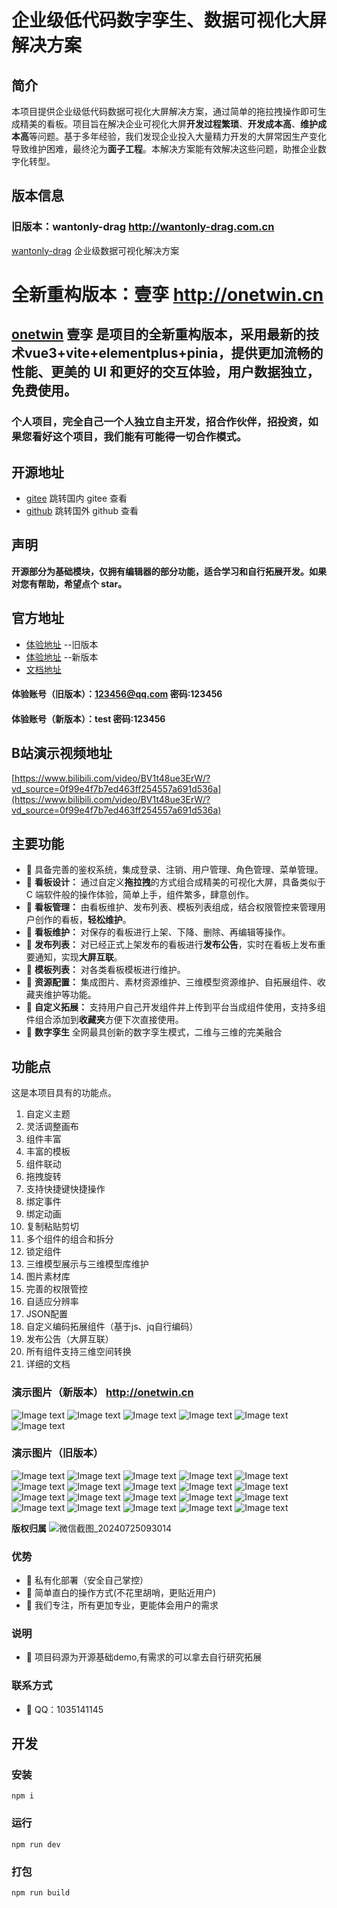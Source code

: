 

# 企业级低代码数字孪生、数据可视化大屏解决方案

## 简介

本项目提供企业级低代码数据可视化大屏解决方案，通过简单的拖拉拽操作即可生成精美的看板。项目旨在解决企业可视化大屏**开发过程繁琐**、**开发成本高**、**维护成本高**等问题。基于多年经验，我们发现企业投入大量精力开发的大屏常因生产变化导致维护困难，最终沦为**面子工程**。本解决方案能有效解决这些问题，助推企业数字化转型。

## 版本信息

### 旧版本：wantonly-drag    http://wantonly-drag.com.cn

[wantonly-drag](http://wantonly-drag.com.cn) 企业级数据可视化解决方案

# **全新重构版本：壹孪**   http://onetwin.cn

## [onetwin](http://onetwin.cn) **壹孪** 是项目的全新重构版本，采用最新的技术vue3+vite+elementplus+pinia，提供更加流畅的性能、更美的 UI 和更好的交互体验，用户数据独立，免费使用。

### 个人项目，完全自己一个人独立自主开发，招合作伙伴，招投资，如果您看好这个项目，我们能有可能得一切合作模式。

## 开源地址

*   [gitee](https://gitee.com/wei_feng_qin/wantonly-drag-open) 跳转国内 gitee 查看
*   [github](https://github.com/1035141145/wantonly-drag-open) 跳转国外 github 查看

## 声明

**开源部分为基础模块，仅拥有编辑器的部分功能，适合学习和自行拓展开发。如果对您有帮助，希望点个 star。**


## 官方地址

*   [体验地址](http://wantonly-drag.com.cn/) --旧版本
*   [体验地址](http://onetwin.cn/) --新版本
*   [文档地址](http://wantonly-drag.com.cn/doc/)

#### 体验账号（旧版本）：123456@qq.com 密码:123456
#### 体验账号（新版本）：test 密码:123456

## B站演示视频地址

[https://www.bilibili.com/video/BV1t48ue3ErW/?vd_source=0f99e4f7b7ed463ff254557a691d536a](https://www.bilibili.com/video/BV1t48ue3ErW/?vd_source=0f99e4f7b7ed463ff254557a691d536a)

## 主要功能

*   🍑 具备完善的鉴权系统，集成登录、注销、用户管理、角色管理、菜单管理。
*   🍐 **看板设计：** 通过自定义**拖拉拽**的方式组合成精美的可视化大屏，具备类似于 C 端软件般的操作体验，简单上手，组件繁多，肆意创作。
*   🍎 **看板管理：** 由看板维护、发布列表、模板列表组成，结合权限管控来管理用户创作的看板，**轻松维护**。
*   🍉 **看板维护：** 对保存的看板进行上架、下降、删除、再编辑等操作。
*   🍉 **发布列表：** 对已经正式上架发布的看板进行**发布公告**，实时在看板上发布重要通知，实现**大屏互联**。
*   🍇 **模板列表：** 对各类看板模板进行维护。
*   🍇 **资源配置：** 集成图片、素材资源维护、三维模型资源维护、自拓展组件、收藏夹维护等功能。
*   🍇 **自定义拓展：** 支持用户自己开发组件并上传到平台当成组件使用，支持多组件组合添加到**收藏夹**方便下次直接使用。
*   🍇 **数字孪生**   全网最具创新的数字孪生模式，二维与三维的完美融合


## 功能点
这是本项目具有的功能点。
1. 自定义主题
1. 灵活调整画布
1. 组件丰富
1. 丰富的模板
1. 组件联动
1. 拖拽旋转
1. 支持快捷键快捷操作
1. 绑定事件
1. 绑定动画
1. 复制粘贴剪切
1. 多个组件的组合和拆分
1. 锁定组件
1. 三维模型展示与三维模型库维护
1. 图片素材库
1. 完善的权限管控
1. 自适应分辨率
1. JSON配置
1. 自定义编码拓展组件（基于js、jq自行编码）
1. 发布公告（大屏互联）
1. 所有组件支持三维空间转换
1. 详细的文档

### 演示图片（新版本） http://onetwin.cn
![Image text](	https://github.com/1035141145/wantonly-drag-open/blob/master/src/assets/new1.png)
![Image text](	https://github.com/1035141145/wantonly-drag-open/blob/master/src/assets/new2.png)
![Image text](	https://github.com/1035141145/wantonly-drag-open/blob/master/src/assets/new3.png)
![Image text](	https://github.com/1035141145/wantonly-drag-open/blob/master/src/assets/new4.png)
![Image text](	https://github.com/1035141145/wantonly-drag-open/blob/master/src/assets/new5.png)
![Image text](	https://github.com/1035141145/wantonly-drag-open/blob/master/src/assets/new6.png)


### 演示图片（旧版本）
![Image text](	https://github.com/1035141145/wantonly-drag-open/blob/master/src/assets/1.png)
![Image text](	https://github.com/1035141145/wantonly-drag-open/blob/master/src/assets/2.png)
![Image text](	https://github.com/1035141145/wantonly-drag-open/blob/master/src/assets/3.png)
![Image text](	https://github.com/1035141145/wantonly-drag-open/blob/master/src/assets/4.png)
![Image text](	https://github.com/1035141145/wantonly-drag-open/blob/master/src/assets/5.png)
![Image text](	https://github.com/1035141145/wantonly-drag-open/blob/master/src/assets/6.png)
![Image text](	https://github.com/1035141145/wantonly-drag-open/blob/master/src/assets/7.png)
![Image text](	https://github.com/1035141145/wantonly-drag-open/blob/master/src/assets/8.png)
![Image text](	https://github.com/1035141145/wantonly-drag-open/blob/master/src/assets/%E5%BE%AE%E4%BF%A1%E6%88%AA%E5%9B%BE_20230414204243.png)
![Image text](	https://github.com/1035141145/wantonly-drag-open/blob/master/src/assets/%E5%BE%AE%E4%BF%A1%E6%88%AA%E5%9B%BE_20230414204325.png)
![Image text](	https://github.com/1035141145/wantonly-drag-open/blob/master/src/assets/%E5%BE%AE%E4%BF%A1%E6%88%AA%E5%9B%BE_20230414204350.png)
![Image text](	https://github.com/1035141145/wantonly-drag-open/blob/master/src/assets/%E5%BE%AE%E4%BF%A1%E6%88%AA%E5%9B%BE_20230414204409.png)
![Image text](	https://github.com/1035141145/wantonly-drag-open/blob/master/src/assets/%E5%BE%AE%E4%BF%A1%E6%88%AA%E5%9B%BE_20230414204422.png)
![Image text](	https://github.com/1035141145/wantonly-drag-open/blob/master/src/assets/%E5%BE%AE%E4%BF%A1%E6%88%AA%E5%9B%BE_20230414204543.png)
![Image text](	https://github.com/1035141145/wantonly-drag-open/blob/master/src/assets/q1.png)
![Image text](	https://github.com/1035141145/wantonly-drag-open/blob/master/src/assets/q2.png)
![Image text](	https://github.com/1035141145/wantonly-drag-open/blob/master/src/assets/q3.png)
![Image text](	https://github.com/1035141145/wantonly-drag-open/blob/master/src/assets/q4.png)
![Image text](	https://github.com/1035141145/wantonly-drag-open/blob/master/src/assets/q5.png)
![Image text](	https://github.com/1035141145/wantonly-drag-open/blob/master/src/assets/q6.png)




**版权归属**
![微信截图_20240725093014](https://github.com/user-attachments/assets/1056f63f-1fde-4863-8c37-b961e3dd4afb)

### 优势

- 🍑 私有化部署（安全自己掌控） 
- 🍐 简单直白的操作方式(不花里胡哨，更贴近用户)
- 🍇 我们专注，所有更加专业，更能体会用户的需求




### 说明

- 🍑 项目码源为开源基础demo,有需求的可以拿去自行研究拓展


### 联系方式

- 🍑 QQ：1035141145

## 开发
### 安装
```
npm i
```
### 运行
```
npm run dev
```
### 打包
```
npm run build
```

